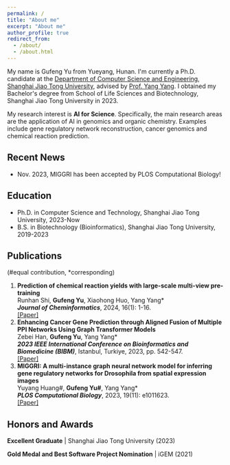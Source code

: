 ```yaml
---
permalink: /
title: "About me"
excerpt: "About me"
author_profile: true
redirect_from: 
  - /about/
  - /about.html
---
```


My name is Gufeng Yu from Yueyang, Hunan. I'm currently a Ph.D. candidate at the [Department of Computer Science and Engineering](https://www.cs.sjtu.edu.cn/index.aspx), [Shanghai Jiao Tong University](https://www.sjtu.edu.cn/), advised by [Prof. Yang Yang](https://www.cs.sjtu.edu.cn/PeopleDetail.aspx?id=72). I obtained my Bachelor's degree from School of Life Sciences and Biotechnology, Shanghai Jiao Tong University in 2023. 

My research interest is **AI for Science**. Specifically, the main research areas are the application of AI in genomics and organic chemistry. Examples include gene regulatory network reconstruction, cancer genomics and chemical reaction prediction.



## Recent News

- Nov. 2023, MIGGRI has been accepted by PLOS Computational Biology!



## Education

- Ph.D. in Computer Science and Technology, Shanghai Jiao Tong University, 2023-Now
- B.S. in Biotechnology (Bioinformatics), Shanghai Jiao Tong University, 2019-2023



## Publications

(#equal contribution, *corresponding)

1. **Prediction of chemical reaction yields with large-scale multi-view pre-training**  
    Runhan Shi, **Gufeng Yu**, Xiaohong Huo, Yang Yang*  
    ***Journal of Cheminformatics***, 2024, 16(1): 1-16.  
    [[Paper]](https://jcheminf.biomedcentral.com/articles/10.1186/s13321-024-00815-2)
2. **Enhancing Cancer Gene Prediction through Aligned Fusion of Multiple PPI Networks Using Graph Transformer Models**  
    Zebei Han, **Gufeng Yu**, Yang Yang*  
    ***2023 IEEE International Conference on Bioinformatics and Biomedicine (BIBM)***, Istanbul, Turkiye, 2023, pp. 542-547.  
    [[Paper]](https://ieeexplore.ieee.org/document/10385593)
3. **MIGGRI: A multi-instance graph neural network model for inferring gene regulatory networks for Drosophila from spatial expression images**  
    Yuyang Huang#, **Gufeng Yu#**, Yang Yang*  
    ***PLOS Computational Biology***, 2023, 19(11): e1011623.  
    [[Paper]](https://journals.plos.org/ploscompbiol/article?id=10.1371/journal.pcbi.1011623)



## Honors and Awards

**Excellent Graduate** \| Shanghai Jiao Tong University (2023)

**Gold Medal and Best Software Project Nomination** \| iGEM (2021)
